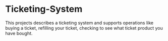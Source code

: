 # Ticketing-System
This projects describes a ticketing system and supports operations like buying a ticket, refilling your ticket, checking to see what ticket product you have bought.
